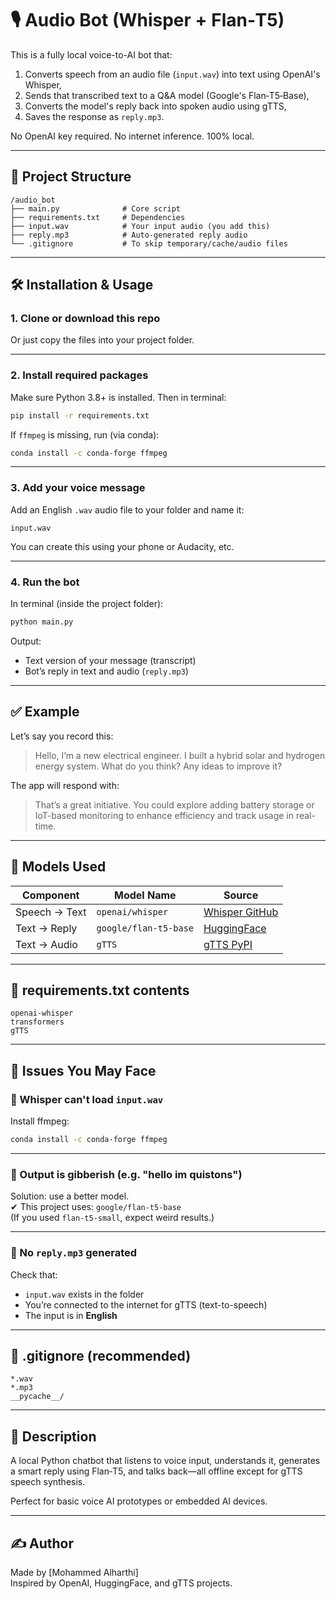 # 🎙️ Audio Bot (Whisper + Flan‑T5)

This is a fully local voice-to-AI bot that:

1. Converts speech from an audio file (`input.wav`) into text using OpenAI's Whisper,  
2. Sends that transcribed text to a Q&A model (Google's Flan‑T5‑Base),  
3. Converts the model's reply back into spoken audio using gTTS,  
4. Saves the response as `reply.mp3`.

No OpenAI key required. No internet inference. 100% local.

---

## 📂 Project Structure

```
/audio_bot
├── main.py              # Core script
├── requirements.txt     # Dependencies
├── input.wav            # Your input audio (you add this)
├── reply.mp3            # Auto-generated reply audio
└── .gitignore           # To skip temporary/cache/audio files
```

---

## 🛠️ Installation & Usage

### 1. Clone or download this repo

Or just copy the files into your project folder.

---

### 2. Install required packages

Make sure Python 3.8+ is installed. Then in terminal:

```bash
pip install -r requirements.txt
```

If `ffmpeg` is missing, run (via conda):

```bash
conda install -c conda-forge ffmpeg
```

---

### 3. Add your voice message

Add an English `.wav` audio file to your folder and name it:

```
input.wav
```

You can create this using your phone or Audacity, etc.

---

### 4. Run the bot

In terminal (inside the project folder):

```bash
python main.py
```

Output:
- Text version of your message (transcript)
- Bot’s reply in text and audio (`reply.mp3`)

---

## ✅ Example

Let’s say you record this:

> Hello, I’m a new electrical engineer. I built a hybrid solar and hydrogen energy system. What do you think? Any ideas to improve it?

The app will respond with:

> That’s a great initiative. You could explore adding battery storage or IoT-based monitoring to enhance efficiency and track usage in real-time.

---

## 🧠 Models Used

| Component     | Model Name              | Source                     |
|---------------|--------------------------|-----------------------------|
| Speech → Text | `openai/whisper`         | [Whisper GitHub](https://github.com/openai/whisper) |
| Text → Reply  | `google/flan-t5-base`    | [HuggingFace](https://huggingface.co/google/flan-t5-base) |
| Text → Audio  | `gTTS`                   | [gTTS PyPI](https://pypi.org/project/gTTS/) |

---

## 🧪 requirements.txt contents

```
openai-whisper
transformers
gTTS
```

---

## 🚧 Issues You May Face

### 🔻 Whisper can't load `input.wav`
Install ffmpeg:
```bash
conda install -c conda-forge ffmpeg
```

---

### 🔻 Output is gibberish (e.g. "hello im quistons")
Solution: use a better model.  
✔ This project uses: `google/flan-t5-base`  
(If you used `flan-t5-small`, expect weird results.)

---

### 🔻 No `reply.mp3` generated
Check that:
- `input.wav` exists in the folder
- You’re connected to the internet for gTTS (text-to-speech)
- The input is in **English**

---

## 🧾 .gitignore (recommended)

```
*.wav
*.mp3
__pycache__/
```

---

## 📌 Description

A local Python chatbot that listens to voice input, understands it, generates a smart reply using Flan‑T5, and talks back—all offline except for gTTS speech synthesis.

Perfect for basic voice AI prototypes or embedded AI devices.

---

## ✍️ Author

Made by [Mohammed Alharthi]  
Inspired by OpenAI, HuggingFace, and gTTS projects.
